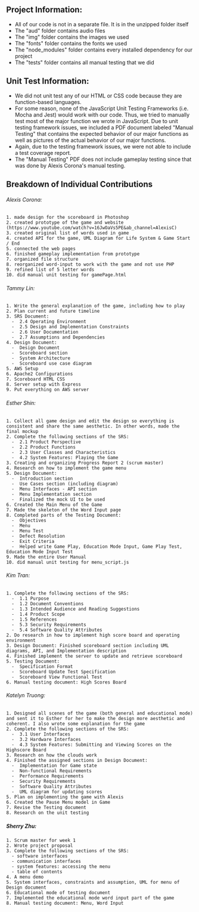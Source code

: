 ## Project Information: 
  - All of our code is not in a separate file. It is in the unzipped folder itself 
  - The "aud" folder contains audio files
  - The "img" folder contains the images we used 
  - The "fonts" folder contains the fonts we used 
  - The "node_modules" folder contains every installed dependency for our project
  - The "tests" folder contains all manual testing that we did 


## Unit Test Information: 
  - We did not unit test any of our HTML or CSS code because they are function-based languages. 
  - For some reason, none of the JavaScript Unit Testing Frameworks (i.e. Mocha and Jest) would work with our code. Thus, we tried to manually test most of the major function we wrote in JavaScript. Due to unit testing framework issues, we included a PDF document labeled "Manual Testing" that contains the expected behavior of our major functions as well as pictures of the actual behavior of our major functions. 
  - Again, due to the testing framework issues, we were not able to include a test coverage report. 
  - The "Manual Testing" PDF does not include gameplay testing since that was done by Alexis Corona's manual testing. 


## Breakdown of Individual Contributions
###### Alexis Corona: 
    1. made design for the scoreboard in Photoshop
    2. created prototype of the game and website (https://www.youtube.com/watch?v=16JwOaVs5PE&ab_channel=AlexisC)
    3. created original list of words used in game
    4. created API for the game, UML Diagram for Life System & Game Start / End
    5. connected the web pages
    6. finished gameplay implementation from prototype
    7. organized file structure
    8. reorganized word-input to work with the game and not use PHP
    9. refined list of 5 letter words  
    10. did manual unit testing for gamePage.html


###### Tammy Lin: 
    1. Write the general explanation of the game, including how to play
    2. Plan current and future timeline
    3. SRS Document: 
      -  2.4 Operating Environment 
      -  2.5 Design and Implementation Constraints  
      -  2.6 User Documentation  
      -  2.7 Assumptions and Dependencies  
    4. Design Document:
      -  Design Document
      -  Scoreboard section
      -  System Architecture
      -  Scoreboard use case diagram
    5. AWS Setup
    6. Apache2 Configurations
    7. Scoreboard HTML CSS
    8. Server setup with Express
    9. Put everything on AWS server


###### Esther Shin:
    1. Collect all game design and edit the design so everything is consistent and share the same aesthetic. In other words, made the final mockup 
    2. Complete the following sections of the SRS: 
      -  2.1 Product Perspective
      -  2.2 Product Functions
      -  2.3 User Classes and Characteristics 
      -  4.2 System Features: Playing the Game
    3. Creating and organizing Progress Report 2 (scrum master) 
    4. Research on how to implement the game menu
    5. Design Document: 
      -  Introduction section
      -  Use Cases section (including diagram)
      -  Menu Interfaces - API section
      -  Menu Implementation section
      -  Finalized the mock UI to be used
    6. Created the Main Menu of the Game 
    7. Made the skeleton of the Word Input page 
    8. Completed parts of the Testing Document: 
      -  Objectives 
      -  Menu 
      -  Menu Test 
      -  Defect Resolution 
      -  Exit Criteria 
      -  Helped write Game Play, Education Mode Input, Game Play Test, Education Mode Input Test
    9. Made the entire User Manual 
    10. did manual unit testing for menu_script.js


###### Kim Tran:
    1. Complete the following sections of the SRS: 
      -  1.1 Purpose 
      -  1.2 Document Conventions
      -  1.3 Intended Audience and Reading Suggestions  
      -  1.4 Product Scope
      -  1.5 References 
      -  5.3 Security Requirements
      -  5.4 Software Quality Attributes 
    2. Do research in how to implement high score board and operating environment
    3. Design Document: Finished scoreboard section including UML diagrams, API, and Implementation description
    4. Finished implement the server to update and retrieve scoreboard
    5. Testing Document:
      -  Specification Format
      -  Scoreboard Update Test Specification
      -  Scoreboard View Functional Test
    6. Manual testing document: High Scores Board 


###### Katelyn Truong:
    1. Designed all scenes of the game (both general and educational mode) and sent it to Esther for her to make the design more aesthetic and coherent. I also wrote some explanation for the game
    2. Complete the following sections of the SRS: 
      -  3.1 User Interfaces 
      -  3.2 Hardware Interfaces
      -  4.3 System Features: Submitting and Viewing Scores on the Highscore Board
    3. Research on how the clouds work
    4. Finished the assigned sections in Design Document:
      -  Implementation for Game state 
      -  Non-functional Requirements 
      -  Performance Requirements
      -  Security Requirements
      -  Software Quality Attributes
      -  UML diagram for updating scores
    5. Plan on implementing the game with Alexis
    6. Created the Pause Menu model in Game
    7. Revise the Testing document
    8. Research on the unit testing


##### Sherry Zhu:
    1. Scrum master for week 1
    2. Wrote project proposal
    3. Complete the following sections of the SRS:
      - software interfaces
      - communication interfaces
      - system features: accessing the menu
      - table of contents
    4. A menu demo
    5. System interfaces, constraints and assumption, UML for menu of Design document
    6. Educational mode of testing document
    7. Implemented the educational mode word input part of the game
    8. Manual testing document: Menu, Word Input  
